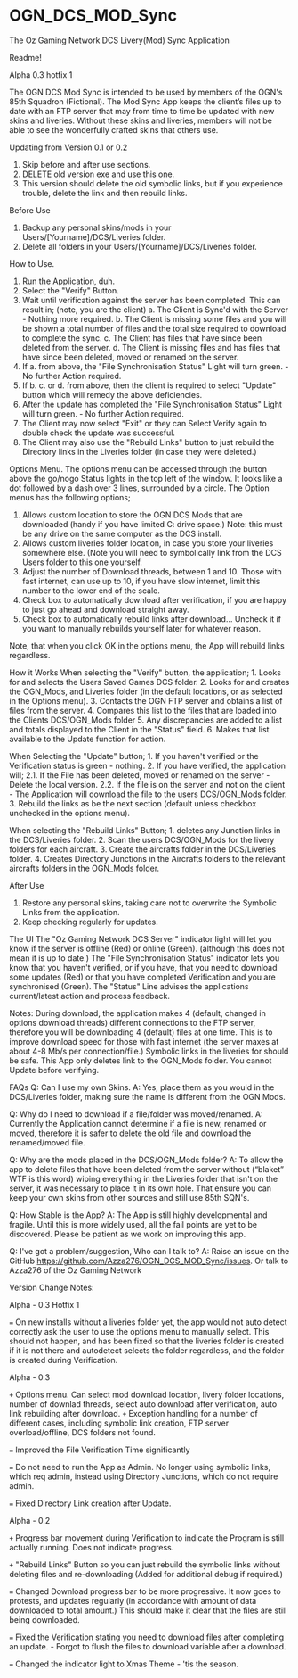 # OGN_DCS_MOD_Sync  
  
The Oz Gaming Network DCS Livery(Mod) Sync Application

Readme!

Alpha 0.3 hotfix 1

The OGN DCS Mod Sync is intended to be used by members of the OGN's 85th Squadron (Fictional). The Mod Sync App keeps the client’s files up to date with an FTP server that
may from time to time be updated with new skins and liveries. Without these skins and liveries, members will not be able to see the wonderfully crafted skins that others use.

Updating from Version 0.1 or 0.2
1. Skip before and after use sections.
2. DELETE old version exe and use this one.
3. This version should delete the old symbolic links, but if you experience trouble, delete the link and then rebuild links.

Before Use
1. Backup any personal skins/mods in your Users/[Yourname]/DCS/Liveries folder.
2. Delete all folders in your Users/[Yourname]/DCS/Liveries folder.

How to Use.
1. Run the Application, duh.
2. Select the "Verify" Button.
3. Wait until verification against the server has been completed. This can result in; (note, you are the client)
	a. The Client is Sync'd with the Server - Nothing more required.
	b. The Client is missing some files and you will be shown a total number of files and the total size required to download to complete the sync.
	c. The Client has files that have since been deleted from the server.
	d. The Client is missing files and has files that have since been deleted, moved or renamed on the server.
4. If a. from above, the "File Synchronisation Status" Light will turn green. - No further Action required.
5. If b. c. or d. from above, then the client is required to select "Update" button which will remedy the above deficiencies.
6. After the update has completed the "File Synchronisation Status" Light will turn green. - No further Action required.
7. The Client may now select "Exit" or they can Select Verify again to double check the update was successful.
8. The Client may also use the "Rebuild Links" button to just rebuild the Directory links in the Liveries folder (in case they were deleted.)

Options Menu.
The options menu can be accessed through the button above the go/nogo Status lights in the top left of the window. It looks like a dot followed by a dash over 3 lines, surrounded by a circle.
The Option menus has the following options;
1. Allows custom location to store the OGN DCS Mods that are downloaded (handy if you have limited C: drive space.) Note: this must be any drive on the same computer as the DCS install.
2. Allows custom liveries folder location, in case you store your liveries somewhere else. (Note you will need to symbolically link from the DCS Users folder to this one yourself.
3. Adjust the number of Download threads, between 1 and 10. Those with fast internet, can use up to 10, if you have slow internet, limit this number to the lower end of the scale.
4. Check box to automatically download after verification, if you are happy to just go ahead and download straight away.
5. Check box to automatically rebuild links after download... Uncheck it if you want to manually rebuilds yourself later for whatever reason.

Note, that when you click OK in the options menu, the App will rebuild links regardless.

How it Works
When selecting the "Verify" button, the application;
	1. Looks for and selects the Users Saved Games DCS folder.
	2. Looks for and creates the OGN_Mods, and Liveries folder (in the default locations, or as selected in the Options menu).
	3. Contacts the OGN FTP server and obtains a list of files from the server.
	4. Compares this list to the files that are loaded into the Clients DCS/OGN_Mods folder
	5. Any discrepancies are added to a list and totals displayed to the Client in the "Status" field.
	6. Makes that list available to the Update function for action.
	
When Selecting the "Update" button;
	1. If you haven't verified or the Verification status is green - nothing.
	2. If you have verified, the application will;
		2.1. If the File has been deleted, moved or renamed on the server - Delete the local version.
		2.2. If the file is on the server and not on the client - The Application will download the file to the users DCS/OGN_Mods folder.
	3. Rebuild the links as be the next section (default unless checkbox unchecked in the options menu).

When selecting the "Rebuild Links" Button;
	1. deletes any Junction links in the DCS/Liveries folder.
	2. Scan the users DCS/OGN_Mods for the livery folders for each aircraft.
	3. Create the aircrafts folder in the DCS/Liveries folder.
	4. Creates Directory Junctions in the Aircrafts folders to the relevant aircrafts folders in the OGN_Mods folder.
	
After Use
1. Restore any personal skins, taking care not to overwrite the Symbolic Links from the application.
2. Keep checking regularly for updates.

The UI
The "Oz Gaming Network DCS Server" indicator light will let you know if the server is offline (Red) or online (Green). (although this does not mean it is up to date.)
The "File Synchronisation Status" indicator lets you know that you haven't verified, or if you have, that you need to download some updates (Red)
	or that you have completed Verification and you are synchronised (Green).
The "Status" Line advises the applications current/latest action and process feedback.

Notes:
During download, the application makes 4 (default, changed in options download threads) different connections to the FTP server, therefore you will be downloading 
	4 (default) files at one time. This is to improve download speed for those with fast internet (the server maxes at about 4-8 Mb/s per connection/file.)
Symbolic links in the liveries for should be safe. This App only deletes link to the OGN_Mods folder.
You cannot Update before verifying.

FAQs
Q: Can I use my own Skins.
A: Yes, place them as you would in the DCS/Liveries folder, making sure the name is different from the OGN Mods.

Q: Why do I need to download if a file/folder was moved/renamed.
A: Currently the Application cannot determine if a file is new, renamed or moved, therefore it is safer to delete the old file and download the renamed/moved file.

Q: Why are the mods placed in the DCS/OGN_Mods folder?
A: To allow the app to delete files that have been deleted from the server without (“blaket” WTF is this word) wiping everything in the Liveries folder that isn't on the server, it was necessary to place it in its own hole. That ensure you can keep your own skins from other sources and still use 85th SQN's.
	
Q: How Stable is the App?
A: The App is still highly developmental and fragile. Until this is more widely used, all the fail points are yet to be discovered. Please be patient as we work on improving this app.	
	
Q: I've got a problem/suggestion, Who can I talk to?
A: Raise an issue on the GitHub https://github.com/Azza276/OGN_DCS_MOD_Sync/issues. Or talk to Azza276 of the Oz Gaming Network

Version Change Notes:

Alpha - 0.3 Hotfix 1

`=` On new installs without a liveries folder yet, the app would not auto detect correctly ask the user to use the options menu to manually select. This should not happen, and has been fixed so that the liveries folder is created if it is not there and autodetect selects the folder regardless, and the folder is created during Verification.

Alpha - 0.3

`+` Options menu. Can select mod download location, livery folder locations, number of downlad threads, select auto download after verification, auto link rebuilding after download.
`+` Exception handling for a number of different cases, including symbolic link creation, FTP server overload/offline, DCS folders not found.

`=` Improved the File Verification Time significantly

`=` Do not need to run the App as Admin. No longer using symbolic links, which req admin, instead using Directory Junctions, which do not require admin.

`=` Fixed Directory Link creation after Update.


Alpha - 0.2

`+` Progress bar movement during Verification to indicate the Program is still actually running. Does not indicate progress.

`+` "Rebuild Links" Button so you can just rebuild the symbolic links without deleting files and re-downloading (Added for additional debug if required.)

`=` Changed Download progress bar to be more progressive. It now goes to protests, and updates regularly (in accordance with amount of data downloaded to total amount.) This should make it clear that the	files are still being downloaded.

`=` Fixed the Verification stating you need to download files after completing an update. - Forgot to flush the files to download variable after a download.

`=` Changed the indicator light to Xmas Theme - 'tis the season.
 

